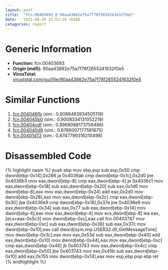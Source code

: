 ```yaml
---
layout: post
title:  "fcn.00403693 @ 90aa43862e75a7f78f2655241632f0e5"
date:   2021-08-30 15:52:19 +0300
categories: report
---
```


# Generic Information
- **Function:** fcn.00403693
- **Origin (md5):** 90aa43862e75a7f78f2655241632f0e5
- **VirusTotal:** [virustotal.com/gui/file/90aa43862e75a7f78f2655241632f0e5][virustotal_ref]



# Similar Functions

1. [fcn.004046fb][similar_1_ref] (sim.: 0.9088483934505118)
2. [fcn.004045b0][similar_2_ref] (sim.: 0.9008334131052219)
3. [fcn.00404cdf][similar_3_ref] (sim.: 0.8968068173756486)
4. [fcn.004040d9][similar_4_ref] (sim.: 0.8766007177581675)
5. [fcn.00401d72][similar_5_ref] (sim.: 0.8747799316210498)


# Disassembled Code

{% highlight nasm %}
push ebp
mov ebp,esp
sub esp,0x50
cmp dword[ebp-0x14],0x286
ja 0x4036ab
cmp dword[ebp-0x1c],0x2d0
jne 0x4036b3
mov eax,dword[ebp-8]
cmp eax,dword[ebp-4]
je 0x4036c1
mov eax,dword[ebp-0x18]
sub eax,dword[ebp-0x20]
sub eax,0x1d6
mov dword[ebp-8],eax
mov eax,dword[ebp-0x24]
add eax,0x2d0
mov dword[ebp-0x28],eax
mov eax,dword[ebp-0x2c]
cmp eax,dword[ebp-0x30]
jbe 0x4036e9
cmp dword[ebp-0x18],0x37e
jne 0x4036e9
mov eax,dword[ebp-0x34]
sub eax,0x77
sub eax,dword[ebp-0x14]
mov dword[ebp-4],eax
mov eax,dword[ebp-4]
mov ecx,dword[ebp-8]
lea eax,[ecx+eax-0x5c3]
mov dword[ebp-0xc],eax
call fcn.00403747
mov eax,dword[ebp-0xc]
sub eax,dword[ebp-0x38]
sub eax,0x37c
mov dword[ebp-0x10],eax
call dword[sym.imp.USER32.dll_GetMessageTime]
mov dword[ebp-0x3c],eax
mov eax,0x53d
sub eax,dword[ebp-0x40]
add eax,dword[ebp-0x10]
mov dword[ebp-0x44],eax
mov eax,dword[ebp-0xc]
cmp eax,dword[ebp-0x48]
jb 0x403743
mov eax,dword[ebp-0x4c]
cmp eax,dword[ebp-0x50]
jbe 0x403743
mov eax,0x45b
sub eax,dword[ebp-0x10]
add eax,0x155
mov dword[ebp-0x14],eax
mov esp,ebp
pop ebp
ret 
{% endhighlight %}


[similar_1_ref]: /report/fcn.004046fb@f9b80f61ad003ebdee20dab4a0087d2a
[similar_2_ref]: /report/fcn.004045b0@f9b80f61ad003ebdee20dab4a0087d2a
[similar_3_ref]: /report/fcn.00404cdf@90aa43862e75a7f78f2655241632f0e5
[similar_4_ref]: /report/fcn.004040d9@c5a9328b4292c431a6e3f48185308528
[similar_5_ref]: /report/fcn.00401d72@c5a9328b4292c431a6e3f48185308528
[virustotal_ref]: https://www.virustotal.com/gui/file/90aa43862e75a7f78f2655241632f0e5